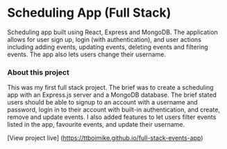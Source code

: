# Scheduling App (Full Stack)

Scheduling app built using React, Express and MongoDB. The application allows for user sign up, login (with authentication), and user actions including adding events, updating events, deleting events and filtering events. The app also lets users change their username.

### About this project

This was my first full stack project. The brief was to create a scheduling app with an Express.js server and a MongoDB database. The brief stated users should be able to signup to an account with a username and password, login in to their account with built-in authentication, and create, remove and update events. I also added features to let users filter events listed in the app, favourite events, and update their username.

[View project live] (https://ttboimike.github.io/full-stack-events-app)
